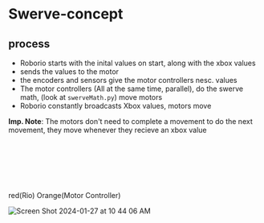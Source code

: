 # Swerve-concept

## process
 - Roborio starts with the inital values on start, along with the xbox values
 - sends the values to the motor
 - the encoders and sensors give the motor controllers nesc. values
 - The motor controllers (All at the same time, parallel), do the swerve math, (look at `swerveMath.py`) move motors
 - Roborio constantly broadcasts Xbox values, motors move

**Imp. Note**: The motors don't need to complete a movement to do the next movement, they move whenever they recieve an xbox value

<br><br><br><br><br>

red(Rio) Orange(Motor Controller)

![Screen Shot 2024-01-27 at 10 44 06 AM](https://github.com/CAPS-Robotics/Swerve-concept/assets/71975550/9cc2d907-8ca7-4037-8dd7-bb406d848ebf)
